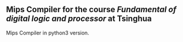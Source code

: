 ## Mips Compiler for the course *Fundamental of digital logic and processor* at Tsinghua
Mips Compiler in python3 version.
